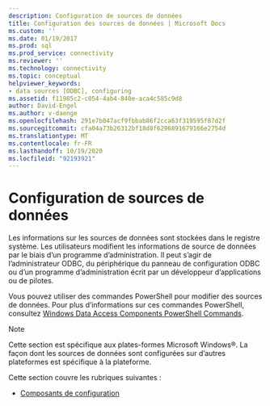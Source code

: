 ```yaml
---
description: Configuration de sources de données
title: Configuration des sources de données | Microsoft Docs
ms.custom: ''
ms.date: 01/19/2017
ms.prod: sql
ms.prod_service: connectivity
ms.reviewer: ''
ms.technology: connectivity
ms.topic: conceptual
helpviewer_keywords:
- data sources [ODBC], configuring
ms.assetid: f11985c2-c054-4ab4-840e-aca4c585c9d8
author: David-Engel
ms.author: v-daenge
ms.openlocfilehash: 291e7b047acf9fbbab86f2cca63f319595f87d2f
ms.sourcegitcommit: cfa04a73b26312bf18d8f6296891679166e2754d
ms.translationtype: MT
ms.contentlocale: fr-FR
ms.lasthandoff: 10/19/2020
ms.locfileid: "92193921"
---
```

# <a name="configuring-data-sources"></a>Configuration de sources de données
Les informations sur les sources de données sont stockées dans le registre système. Les utilisateurs modifient les informations de source de données par le biais d’un programme d’administration. Il peut s’agir de l’administrateur ODBC, du périphérique du panneau de configuration ODBC ou d’un programme d’administration écrit par un développeur d’applications ou de pilotes.  
  
 Vous pouvez utiliser des commandes PowerShell pour modifier des sources de données. Pour plus d’informations sur ces commandes PowerShell, consultez [Windows Data Access Components PowerShell Commands](/previous-versions/windows/desktop/jj134064(v=vs.85)).  
  
> [!NOTE]  
>  Cette section est spécifique aux plates-formes Microsoft Windows®. La façon dont les sources de données sont configurées sur d’autres plateformes est spécifique à la plateforme.  
  
 Cette section couvre les rubriques suivantes :  
  
-   [Composants de configuration](../../../odbc/reference/install/configuration-components.md)